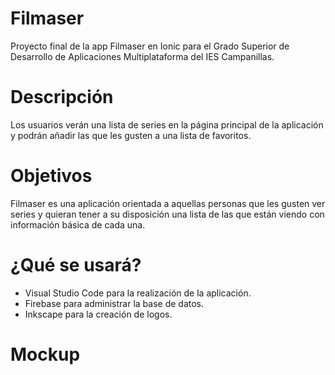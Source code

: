 # Filmaser

Proyecto final de la app Filmaser en Ionic para el Grado Superior de Desarrollo de Aplicaciones Multiplataforma del IES Campanillas.

# Descripción

Los usuarios verán una lista de series en la página principal de la aplicación y podrán añadir las que les gusten a una lista de favoritos.

# Objetivos

Filmaser es una aplicación orientada a aquellas personas que les gusten ver series y quieran tener a su disposición una lista de las que están viendo con información básica de cada una. 

# ¿Qué se usará?

- Visual Studio Code para la realización de la aplicación.
- Firebase para administrar la base de datos.
- Inkscape para la creación de logos.

# Mockup
